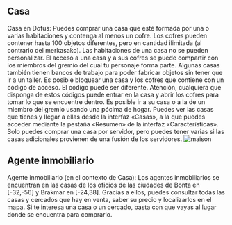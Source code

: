 ## Casa
Casa en Dofus: Puedes comprar una casa que esté formada por una o varias habitaciones y contenga al menos un cofre. Los cofres pueden contener hasta 100 objetos diferentes, pero en cantidad ilimitada (al contrario del merkasako). Las habitaciones de una casa no se pueden personalizar. El acceso a una casa y a sus cofres se puede compartir con los miembros del gremio del cual tu personaje forma parte. 
Algunas casas también tienen bancos de trabajo para poder fabricar objetos sin tener que ir a un taller.
Es posible bloquear una casa y los cofres que contiene con un código de acceso. El código puede ser diferente. Atención, cualquiera que disponga de estos códigos puede entrar en la casa y abrir los cofres para tomar lo que se encuentre dentro. Es posible ir a su casa o a la de un miembro del gremio usando una pócima de hogar.
Puedes ver las casas que tienes y llegar a ellas desde la interfaz «Casas», a la que puedes acceder mediante la pestaña «Resumen» de la interfaz «Características». Solo puedes comprar una casa por servidor, pero puedes tener varias si las casas adicionales provienen de una fusión de los servidores.
![maison](https://media.discordapp.net/attachments/1107006154426560682/1107008099069472818/maison-200x282.png)

## Agente inmobiliario
Agente inmobiliario (en el contexto de Casa): Los agentes inmobiliarios se encuentran en las casas de los oficios de las ciudades de Bonta en [-32,-56] y Brakmar en [-24,38]. 
Gracias a ellos, puedes consultar todas las casas y cercados que hay en venta, saber su precio y localizarlos en el mapa. Si te interesa una casa o un cercado, basta con que vayas al lugar donde se encuentra para comprarlo.